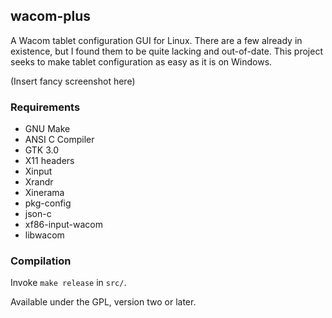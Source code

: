 ## wacom-plus
A Wacom tablet configuration GUI for Linux. There are a few already in existence, but I found them to be quite lacking and out-of-date. This project seeks to make tablet configuration as easy as it is on Windows.

(Insert fancy screenshot here)

### Requirements
* GNU Make
* ANSI C Compiler
* GTK 3.0
* X11 headers
* Xinput
* Xrandr
* Xinerama
* pkg-config
* json-c
* xf86-input-wacom
* libwacom

### Compilation
Invoke `make release` in `src/`.

Available under the GPL, version two or later.

